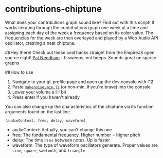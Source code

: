 # contributions-chiptune
What does your contributions graph sound like? Find out with this script! It works iterating through the contributions graph one week at a time and assigning each day of the week a frequency based on its color value. The frequencies for the week are then overlayed and played by a Web Audio API oscillator, creating a neat chiptune.

##Hey there! Check out these cool hacks straight from the EmpireJS open source night!
[Pat Needham](https://github.com/johnBartos/contributions-chiptune/tree/pat-version) - It sweeps, not beeps. Sounds great on sparse graphs

##How to use
1. Navigate to your git profile page and open up the dev console with f12
2. Paste [`makenoise.min.js`](https://raw.githubusercontent.com/johnBartos/contributions-chiptune/master/makenoise.min.js) (or non-min, if you're brave) into the console
3. Lower your volume a lil' bit
3. Press enter if you haven't already

You can also change up the charasteristics of the chiptune via its function arguments found on the last line.

`(audioContext, freq, delay, waveform)`
- audioContext: Actually, you can't change this one
- freq: The fundamental frequency. Higher number = higher pitch
- delay: The time in `ms` between notes. Up is faster
- waveform: The type of waveform oscillators generate. Proper values are `sine`, `square`, `sawtooth`, and `triangle`


